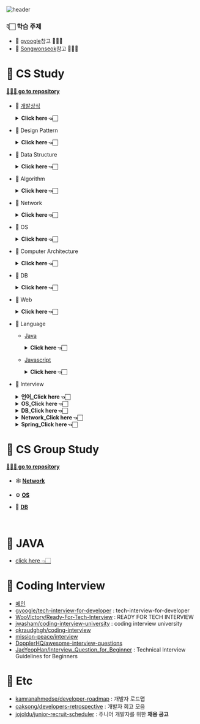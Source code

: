 ![header](https://capsule-render.vercel.app/api?type=Cylinder&color=auto&height=200&section=header&text=CS%20and%20Interview&fontSize=90)

### 👇🏻 학습 주제

- 📍 [gyoogle](https://github.com/gyoogle/tech-interview-for-developer)참고 🙏🏻✨
- 📍 [Songwonseok](https://github.com/Songwonseok/CS-Study)참고 🙏🏻✨

# 🦋 CS Study

#### [🧝🏻‍♀️ go to repository](https://github.com/SoobinJung1013/cs-study/blob/main/cs_study/README.md)

- 🌱 [개발상식](https://github.com/gyoogle/tech-interview-for-developer#software-engineering)

    <details markdown="1">
    <summary><strong> Click here 👈🏻 </strong></summary>

  | num |               주제               |                                    공부기록                                     |
  | :-: | :------------------------------: | :-----------------------------------------------------------------------------: |
  |  1  | 클린코드 & 리팩토링 & 시큐어코딩 | [🟢](https://github.com/SoobinJung1013/cs-study/tree/main/cs_study/commonSense) |
  |  2  |        애자일(Agile) 정리        |                                       🟢                                        |
  |  3  |   TDD(Test Driven Development)   |                                       🟢                                        |
  |  4  |       객체 지향 프로그래밍       |                                       🟢                                        |
  |  5  |        함수형 프로그래밍         |                                       🟢                                        |
  |  6  |         데브옵스(DevOps)         |                                       🟢                                        |
  |  7  |     서드 파티(3rd party)란?      |                                       🟢                                        |
  |  8  |  MSA (마이크로 서비스 아키텍쳐)  |                                       🟢                                        |
  |  9  |     Git 과 GitHub 에 대해서      |                                       🔴                                        |
  | 10  |              정규식              |                                       🔴                                        |
  | 11  |             Generic              |                                       🔴                                        |
  | 12  |              final               |                                       🔴                                        |

  ***

    </details>

- 🌱 Design Pattern

    <details markdown="1">
    <summary><strong> Click here 👈🏻  </strong></summary>

  | num |           주제            |                                     공부기록                                      |
  | :-: | :-----------------------: | :-------------------------------------------------------------------------------: |
  |  1  | 디자인패턴 개요(Overview) | [🟢](https://github.com/SoobinJung1013/cs-study/tree/main/cs_study/designPattern) |
  |  2  |        어댑터 패턴        |                                        🔴                                         |
  |  3  |        싱글톤 패턴        |                                        🔴                                         |
  |  4  |    탬플릿 메소드 패턴     |                                        🔴                                         |
  |  5  |    팩토리 메소드 패턴     |                                        🔴                                         |
  |  6  |        옵저버 패턴        |                                        🔴                                         |
  |  7  |      스트레티지 패턴      |                                        🔴                                         |
  |  8  |       컴포지트 패턴       |                                        🔴                                         |
  |  9  |           SOLID           |                                        🟢                                         |

  ***

    </details>

- 🌱 Data Structure

    <details markdown="1">
    <summary><strong> Click here 👈🏻  </strong></summary>

  | num |               주제               |                                     공부기록                                      |
  | :-: | :------------------------------: | :-------------------------------------------------------------------------------: |
  |  1  |  Array & ArrayList & LinkedList  | [🔴](https://github.com/SoobinJung1013/cs-study/tree/main/cs_study/dataStructure) |
  |  2  |     스택(Stack) & 큐(Queue)      |                                        🟢                                         |
  |  3  |             힙(Heap)             |                                        🟢                                         |
  |  4  | 이진탐색트리(Binary Search Tree) |                                        🟢                                         |
  |  5  |            해시(Hash)            |                                        🟢                                         |
  |  6  |           트라이(Trie)           |                                        🔴                                         |
  |  7  |         B-Tree & B+Tree          |                                        🔴                                         |
  |  8  |               Tree               |                                        🔴                                         |
  |  9  |              Graph               |                                        🔴                                         |

  ***

    </details>

- 🌱 Algorithm

    <details markdown="1">
    <summary><strong> Click here 👈🏻 </strong></summary>

  | num |               주제               |                                   공부기록                                    |
  | :-: | :------------------------------: | :---------------------------------------------------------------------------: |
  |  1  |      거품 정렬(Bubble Sort)      | [🟢](https://github.com/SoobinJung1013/cs-study/tree/main/cs_study/algorithm) |
  |  2  |    선택 정렬(Selection Sort)     |                                      🟢                                       |
  |  3  |    삽입 정렬(Insertion Sort)     |                                      🟢                                       |
  |  4  |       퀵 정렬(Quick Sort)        |                                      🟢                                       |
  |  5  |      합병 정렬(Merge Sort)       |                                      🟢                                       |
  |  6  |        힙 정렬(Heap Sort)        |                                      🟢                                       |
  |  7  |      기수 정렬(Radix Sort)       |                                      🔴                                       |
  |  8  |      계수 정렬(Count Sort)       |                                      🔴                                       |
  |  9  |       비트마스크(BitMask)        |                                      🔴                                       |
  | 10  |     이분 탐색(Binary Search)     |                                      🟢                                       |
  | 11  |          세그먼트 트리           |                                      🔴                                       |
  | 12  |            해시(Hash)            |                                      🟢                                       |
  | 13  |            DFS & BFS             |                                      🟢                                       |
  | 14  |       최장 증가 수열(LIS)        |                                      🔴                                       |
  | 15  |       최소 공통 조상(LCA)        |                                      🔴                                       |
  | 16  | 동적 계획법(Dynamic Programming) |                                      🔴                                       |
  | 17  |            백트래킹?             |                                      🔴                                       |

  ***

    </details>

- 🌱 Network
    <details markdown="1">
    <summary><strong> Click here 👈🏻  </strong></summary>

  | num |                       주제                       |                                  공부기록                                   |
  | :-: | :----------------------------------------------: | :-------------------------------------------------------------------------: |
  |  1  |                    OSI 7 계층                    | [🟢](https://github.com/SoobinJung1013/cs-study/tree/main/cs_study/network) |
  |  2  |      TCP 3 way handshake & 4 way handshake       |                                     🟢                                      |
  |  3  |            TCP/IP 흐름제어 & 혼잡제어            |                                     🟢                                      |
  |  4  |                     TCPvsUDP                     |                                     🟢                                      |
  |  5  |                 대칭키 & 공개키                  |                                     🟢                                      |
  |  6  |                   HTTP & HTTPS                   |                                     🔴                                      |
  |  7  |           로드 밸런싱(Load Balancing)            |                                     🔴                                      |
  |  8  |           Blocking & Non-Blocking I/O            |                                     🔴                                      |
  |  9  | Blocking,Non-blocking & Synchronous,Asynchronous |                                     🔴                                      |

  ***

    </details>

- 🌱 OS

    <details markdown="1">
    <summary><strong> Click here 👈🏻 </strong></summary>

  | num |                주제                 |                                공부기록                                |
  | :-: | :---------------------------------: | :--------------------------------------------------------------------: |
  |  1  |             운영체제란?             | [🟢](https://github.com/SoobinJung1013/cs-study/tree/main/cs_study/os) |
  |  2  |         프로세스 vs 스레드          |                                   🟢                                   |
  |  3  |         프로세스 주소 공간          |                                   🟢                                   |
  |  4  |         인터럽트(Interrupt)         |                                   🟢                                   |
  |  5  |       시스템 콜(System Call)        |                                   🔴                                   |
  |  6  |       PCB와 Context Switching       |                                   🔴                                   |
  |  7  |  IPC(Inter Process Communication)   |                                   🟢                                   |
  |  8  |            CPU 스케줄링             |                                   🔴                                   |
  |  9  |          데드락(DeadLock)           |                                   🔴                                   |
  | 10  |           Race Condition            |                                   🔴                                   |
  | 11  | 세마포어(Semaphore) & 뮤텍스(Mutex) |                                   🔴                                   |
  | 12  |        페이징 & 세그먼테이션        |                                   🔴                                   |
  | 13  |        페이지 교체 알고리즘         |                                   🔴                                   |
  | 14  |           메모리(Memory)            |                                   🔴                                   |
  | 15  |             파일 시스템             |                                   🔴                                   |

  ***

    </details>

- 🌱 Computer Architecture
    <details markdown="1">
    <summary><strong> Click here 👈🏻</strong></summary>

  | num |            주제             |                                   공부기록                                   |
  | :-: | :-------------------------: | :--------------------------------------------------------------------------: |
  |  1  |      컴퓨터 구조 기초       | [🔴](https://github.com/SoobinJung1013/cs-study/tree/main/cs_study/database) |
  |  2  |        컴퓨터의 구성        |                                      🔴                                      |
  |  3  | 중앙처리장치(CPU) 작동 원리 |                                      🔴                                      |
  |  4  |         캐시 메모리         |                                      🔴                                      |
  |  5  |  고정 소수점 & 부동 소수점  |                                      🔴                                      |
  |  6  |   패리티 비트 & 해밍 코드   |                                      🔴                                      |

  ***

    </details>

- 🌱 DB

    <details markdown="1">
    <summary><strong> Click here 👈🏻</strong></summary>

  | num |                      주제                       |                                   공부기록                                   |
  | :-: | :---------------------------------------------: | :--------------------------------------------------------------------------: |
  |  1  |                  키(Key) 정리                   | [🟢](https://github.com/SoobinJung1013/cs-study/tree/main/cs_study/database) |
  |  2  |                   SQL - JOIN                    |                                      🟢                                      |
  |  3  |                  SQL Injection                  |                                      🔴                                      |
  |  4  |                  SQL vs NoSQL                   |                                      🔴                                      |
  |  5  |                  이상(Anomaly)                  |                                      🟢                                      |
  |  6  |                     정규화                      |                                      🔴                                      |
  |  7  |                  인덱스(INDEX)                  |                                      🟢                                      |
  |  8  |              트랜잭션(Transaction)              |                                      🟢                                      |
  |  9  | 트랜잭션 격리 수준(Transaction Isolation Level) |                                      🟢                                      |
  | 10  |                  레디스(Redis)                  |                                                                              |

  ***

    </details>

- 🌱 Web

    <details markdown="1">
    <summary><strong> Click here 👈🏻  </strong></summary>

  | num |                      주제                      |                                공부기록                                 |
  | :-: | :--------------------------------------------: | :---------------------------------------------------------------------: |
  |  1  |                  HTTP Method                   | [🟢](https://github.com/SoobinJung1013/cs-study/tree/main/cs_study/web) |
  |  2  |                RESTFul API 란?                 |                                   🟢                                    |
  |  3  |              브라우저의 작동 원리              |                                   🟢                                    |
  |  4  |           DOM(Document Object Model)           |                                   🟢                                    |
  |  5  |          Event Bubbling and Capturing          |                                   🔴                                    |
  |  6  |                Event delegation                |                                   🔴                                    |
  |  7  |             CSS Selector 우선순위              |                                   🔴                                    |
  |  8  |                 Reflow&Repaint                 |                                   🔴                                    |
  |  9  |                      CORS                      |                                   🔴                                    |
  | 10  |                크로스 브라우징                 |                                   🔴                                    |
  | 11  |                 웹 성능 최적화                 |                                   🔴                                    |
  | 12  | 서버 사이드 렌더링 vs 클라이언트 사이드 렌더링 |                                   🔴                                    |
  | 13  |                CSS Methodology                 |                                   🔴                                    |
  | 14  |           Normalize.css vs Reset.css           |                                   🔴                                    |
  | 15  |                  웹 컴포넌트                   |                                   🔴                                    |
  | 16  |          쿠키(Cookie) & 세션(Session)          |                                   🟢                                    |
  | 17  |             웹 서버와 WAS의 차이점             |                                   🟢                                    |
  | 18  |                     OAuth                      |                                   🟢                                    |
  | 19  |              JWT(JSON Web Token)               |                                   🟢                                    |
  | 20  |         Authentication & Authorization         |                                   🟢                                    |
  | 21  |                   로그 레벨                    |                                   🟢                                    |
  | 22  |                    UI와 UX                     |                                   🟢                                    |
  | 23  |                     Vue.js                     |                                   🔴                                    |
  | 24  |                     React                      |                                   🔴                                    |
  | 25  |               Vue.js vs React.js               |                                   🔴                                    |
  | 26  |      네이티브 앱 & 웹 앱 & 하이브리드 앱       |                                   🔴                                    |
  | 27  |            PWA(Progressive Web App)            |                                   🔴                                    |

    </details>

- 🌱 Language

  - [Java](https://github.com/SoobinJung1013/cs-study/tree/main/cs_study/language)

    <details markdown="1">
    <summary><strong> Click here 👈🏻 </strong></summary>

    | num |                 주제                  | 공부기록 |
    | :-: | :-----------------------------------: | :------: |
    |  1  |           Java 컴파일 과정            |    🔴    |
    |  2  | 자바 가상 머신(Java Virtual Machine)  |    🔴    |
    |  3  |          Garbage Collection           |    🔴    |
    |  4  |              Annotation               |    🔴    |
    |  5  |  Call by Value vs Call by Reference   |    🔴    |
    |  6  |   Primitive type vs Reference type    |    🔴    |
    |  7  | String & StringBuffer & StringBuilder |    🔴    |
    |  8  |       Overriding vs Overloading       |    🔴    |
    |  9  |              Thread 활용              |    🔴    |
    | 10  |    Casting(업캐스팅 & 다운캐스팅)     |    🔴    |
    | 11  |          Promotion & Casting          |    🔴    |
    | 12  |        고유 락(Intrinsic Lock)        |    🔴    |
    | 13  |           Error & Exception           |    🔴    |
    | 14  |         java 8 & java 11 차이         |    🔴    |
    | 15  |            Access Modifier            |    🔴    |
    | 16  |             Wrapper class             |    🔴    |

    ***

    </details>

  - [Javascript](https://github.com/SoobinJung1013/cs-study/tree/main/cs_study/language)

    <details markdown="1">
    <summary><strong> Click here 👈🏻 </strong></summary>

    | num |       주제        | 공부기록 |
    | :-: | :---------------: | :------: |
    |  1  |   JS Event Loop   |    🔴    |
    |  2  |     Hoisting      |    🔴    |
    |  3  |     JS Scope      |    🔴    |
    |  4  |      Closure      |    🔴    |
    |  5  |       this        |    🔴    |
    |  6  |      Promise      |    🔴    |
    |  7  | ECMAScript6(=ES6) |    🔴    |

    ***

    </details>

- 🌱 Interview

  <details markdown="1">
  <summary><strong> 언어_Click here 👈🏻 </strong></summary>

  | num |                          주제                           |                                                          공부기록                                                          |
  | :-: | :-----------------------------------------------------: | :------------------------------------------------------------------------------------------------------------------------: |
  |  1  |                   가비지 컬렉션이란 ?                   | [🟢](https://github.com/gyoogle/tech-interview-for-developer/blob/master/Interview/Interview%20List.md#%EC%96%B8%EC%96%B4) |
  |  2  |              Vector와 ArrayList의 차이는 ?              |                                                             🟢                                                             |
  |  3  |             Sting과 Stringbuffer의 차이는 ?             |                                                             🟢                                                             |
  |  4  |                   Serialization이란 ?                   |                                                             🟢                                                             |
  |  5  |                 Java의 메모리 영역은 ?                  |                                                             🟢                                                             |
  |  6  |             오버로딩과 오버라이딩 차이는 ?              |                                                             🟢                                                             |
  |  7  |            추상클래스와 인터페이스 차이는 ?             |                                                             🟢                                                             |
  |  8  |                      제네릭이란 ?                       |                                                             🟢                                                             |
  |  9  |                    접근 지정자 4가지                    |                                                             🟢                                                             |
  | 10  |           Call by Value vs Call by Reference            |                                                             🟢                                                             |
  | 11  |               배열과 연결리스트 차이는 ?                |                                                             🔴                                                             |
  | 12  |                        Hash란 ?                         |                                                             🔴                                                             |
  | 13  |                    Java 컴파일 과정                     |                                                             🔴                                                             |
  | 14  |                      C++ 실행과정                       |                                                             🔴                                                             |
  | 15  |     메모리, 성능을 개선하기 위해 생각나는 방법은 ?      |                                                             🔴                                                             |
  | 16  |               클래스와 구조체의 차이는 ?                |                                                             🔴                                                             |
  | 17  | 스레드는 어떤 방식으로 생성하나요 ? 장단점도 말해주세요 |                                                             🔴                                                             |
  | 18  |          포인터를 이해하기 쉽도록 설명해주세요          |                                                             🔴                                                             |

  ***

  </details>

  <details markdown="1">
  <summary><strong> OS_Click here 👈🏻 </strong></summary>

  | num |                              주제                               |                                                              공부기록                                                              |
  | :-: | :-------------------------------------------------------------: | :--------------------------------------------------------------------------------------------------------------------------------: |
  |  1  |                     프로세스와 스레드 차이                      | [🟢](https://github.com/gyoogle/tech-interview-for-developer/blob/master/Interview/README.md#%EC%9A%B4%EC%98%81%EC%B2%B4%EC%A0%9C) |
  |  2  | 멀티 프로세스로 처리 가능한 걸 굳이 멀티 스레드로 하는 이유는 ? |                                                                 🟢                                                                 |
  |  3  |         교착상태 (DeadLock)가 무엇이며, 4가지 조건은 ?          |                                                                 🟢                                                                 |
  |  4  |                    교착상태 해결 방법 4가지                     |                                                                 🟢                                                                 |
  |  5  |                    메모리 계층 (상 -하층 순)                    |                                                                 🟢                                                                 |
  |  6  |     메모리 할당 알고리즘 First fir, Next fit, Best fit 결과     |                                                                 🟢                                                                 |
  |  7  |          페이지 교체 알고리즘에 따른 페이지 폴트 방식           |                                                                 🟢                                                                 |
  |  8  |                  외부 단편화와 내부 단편화란 ?                  |                                                                 🟢                                                                 |
  |  9  |                         가상 메모리란 ?                         |                                                                 🟢                                                                 |
  | 10  |                   페이징과 세그멘테이션이란 ?                   |                                                                 🟢                                                                 |
  | 11  |               뮤텍스, 세마포어가 뭔지, 차이점은 ?               |                                                                 🔴                                                                 |
  | 12  |                     Context Switching이란 ?                     |                                                                 🔴                                                                 |
  | 13  |         사용자 수준 스레드 vs 커널 수준 스레드 차이는 ?         |                                                                 🔴                                                                 |
  | 14  |                         가상메모리란 ?                          |                                                                 🔴                                                                 |
  | 15  |                  fork()와 vfork()의 차이점은 ?                  |                                                                 🔴                                                                 |
  | 16  |                       Race Condition이란?                       |                                                                 🔴                                                                 |
  | 17  |           리눅스에서 시스템 콜과 서브루틴의 차이는 ?            |                                                                 🔴                                                                 |

  ***

  </details>

  <details markdown="1">
  <summary><strong> DB_Click here 👈🏻 </strong></summary>

  | num |                               주제                                |                                                          공부기록                                                          |
  | :-: | :---------------------------------------------------------------: | :------------------------------------------------------------------------------------------------------------------------: |
  |  1  |                  오라클 시퀀스 (Oracle sequence)                  | [🟢](https://github.com/gyoogle/tech-interview-for-developer/blob/master/Interview/Interview%20List.md#%EC%96%B8%EC%96%B4) |
  |  2  |                             DBMS란 ?                              |                                                             🟢                                                             |
  |  3  |                           DBMS 기능은 ?                           |                                                             🟢                                                             |
  |  4  |                            UML 이란 ?                             |                                                             🟢                                                             |
  |  5  |            DB에서 View는 무엇인가 ? 가상 테이블이란 ?             |                                                             🟢                                                             |
  |  6  |                            정규화란 ?                             |                                                             🟢                                                             |
  |  7  |                          이상현상이란 ?                           |                                                             🟢                                                             |
  |  8  | 데이터베이스를 설계할 때 가장 중요한 것이 무엇이라고 생각하나요 ? |                                                             🟢                                                             |
  |  9  |                     데이터베이스 무결성이란 ?                     |                                                             🟢                                                             |
  | 10  |                            트리거란 ?                             |                                                             🟢                                                             |
  | 11  |                     오라클과 MySQL의 차이는 ?                     |                                                             🔴                                                             |
  | 12  |                     Commit과 Rollback 이란 ?                      |                                                             🔴                                                             |
  | 13  |                      JDBC와 OCBC의 차이는 ?                       |                                                             🔴                                                             |
  | 14  |         데이터 베이스에서 인덱스 (색인)이란 무엇인가요 ?          |                                                             🔴                                                             |

  ***

  </details>

  <details markdown="1">
  <summary><strong> Network_Click here 👈🏻 </strong></summary>

  | num |                        주제                        |                                                          공부기록                                                          |
  | :-: | :------------------------------------------------: | :------------------------------------------------------------------------------------------------------------------------: |
  |  1  |               OSI 7게층을 설명하시오               | [🟢](https://github.com/gyoogle/tech-interview-for-developer/blob/master/Interview/Interview%20List.md#%EC%96%B8%EC%96%B4) |
  |  2  | TCP/IP 프로토콜을 스택 4계층으로 짓고 설명하시오 . |                                                             🟢                                                             |
  |  3  |                      TCP란 ?                       |                                                             🟢                                                             |
  |  4  |              3-way handshaking이란 ?               |                                                             🟢                                                             |
  |  5  |                      UDP란 ?                       |                                                             🟢                                                             |
  |  6  |              HTTP와 HTTPS의 차이는 ?               |                                                             🟢                                                             |
  |  7  |               GET과 POST의 차이는 ?                |                                                             🟢                                                             |
  |  8  |                 IOCP를 설명하시오                  |                                                             🟢                                                             |
  |  9  |             라우터와 스위치의 차이는?              |                                                             🟢                                                             |

  ***

  </details>
  <details markdown="1">
  <summary><strong> Spring_Click here 👈🏻 </strong></summary>

  | num |               주제               |                                                          공부기록                                                          |
  | :-: | :------------------------------: | :------------------------------------------------------------------------------------------------------------------------: |
  |  1  |        Dispatcher-Servlet        | [🟢](https://github.com/gyoogle/tech-interview-for-developer/blob/master/Interview/Interview%20List.md#%EC%96%B8%EC%96%B4) |
  |  2  |     DI(Dependency Injection)     |
  | 🟢  |
  |  3  | AOP(Aspect Oriented Programming) |                                                             🟢                                                             |
  |  4  |             AOP 용어             |                                                             🟢                                                             |
  |  5  |            Annotation            |
  | 🟢  |
  |  6  |           Spring JDBC            |                                                             🟢                                                             |
  |  7  |             MyBatis              |                                                             🟢                                                             |

  ***

  </details>

# 🦋 CS Group Study

#### [🧝🏻‍♀️ go to repository](https://github.com/SoobinJung1013/cs-study/tree/main/cs_group_study)

- 🕸 [**Network**](https://github.com/SoobinJung1013/cs-study/tree/main/cs_group_study/Network)

- ⚙️ [**OS**](https://github.com/SoobinJung1013/cs-study/tree/main/cs_group_study/OS)

- 🧳 [**DB**](https://github.com/SoobinJung1013/cs-study/tree/main/cs_group_study/DB)

<br/>

# 🦋 JAVA

- [click here 👈🏻](https://github.com/SoobinJung1013/cs-study/blob/main/Java/README.md)

# 🦋 Coding Interview

- [메인](https://github.com/Songwonseok/CS-Study)
- [gyoogle/tech-interview-for-developer](https://github.com/gyoogle/tech-interview-for-developer) : tech-interview-for-developer
- [WooVictory/Ready-For-Tech-Interview](https://github.com/WooVictory/Ready-For-Tech-Interview) : READY FOR TECH INTERVIEW
- [jwasham/coding-interview-university](https://github.com/jwasham/coding-interview-university) : coding interview university
- [qkraudghgh/coding-interview](https://github.com/qkraudghgh/coding-interview)
- [mission-peace/interview](https://github.com/mission-peace/interview)
- [DopplerHQ/awesome-interview-questions](https://github.com/DopplerHQ/awesome-interview-questions)
- [JaeYeopHan/Interview_Question_for_Beginner](https://github.com/JaeYeopHan/Interview_Question_for_Beginner) : Technical Interview Guidelines for Beginners

# 🦋 Etc

- [kamranahmedse/developer-roadmap](https://github.com/kamranahmedse/developer-roadmap) : 개발자 로드맵
- [oaksong/developers-retrospective](https://github.com/oaksong/developers-retrospective) : 개발자 회고 모음
- [jojoldu/junior-recruit-scheduler](https://github.com/jojoldu/junior-recruit-scheduler) : 주니어 개발자를 위한 **채용 공고**

<!-- ### 채용공고 \_ 심심할때 보삼

- [카카오 채용공고](https://careers.kakao.com/jobs) -->
